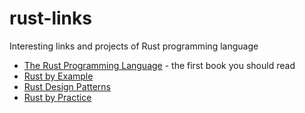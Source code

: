 # rust-links
Interesting links and projects of Rust programming language

* [The Rust Programming Language](https://doc.rust-lang.org/stable/book/) - the first book you should read
* [Rust by Example](https://doc.rust-lang.org/rust-by-example/)
* [Rust Design Patterns](https://rust-unofficial.github.io/patterns/)
* [Rust by Practice](https://practice.rs/why-exercise.html)
